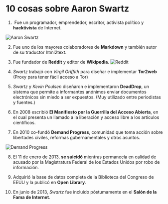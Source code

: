 # 10 cosas sobre Aaron Swartz

1. ​ Fue un programador, emprendedor, escritor, activista político y **hacktivista** de Internet.

  ![Aaron Swartz](https://upload.wikimedia.org/wikipedia/commons/thumb/0/06/Aaron_Swartz_profile.jpg/220px-Aaron_Swartz_profile.jpg)

2. Fue uno de los mayores colaboradores de **Markdown** y también autor de su traductor html2text.

3. Fue fundador de **Reddit** y editor de **Wikipedia**.
 ![Reddit](https://i0.wp.com/www.enlacejudio.com/wp-content/uploads/2017/10/reddit-combo-1920-800x450.png?fit=750%2C422&ssl=1)
4. _Swartz_ trabajó con _Virgil Griffith_ para diseñar e implementar **Tor2web** (Proxy para tener fácil acceso a Tor)

5. _Swartz_ y _Kevin Poulsen_ diseñaron e implementaron **DeadDrop**, un sistema que permite a informantes anónimos enviar documentos electrónicos sin miedo a ser expuestos. (Muy utilizado entre periodistas y fuentes.)

6. En 2008 escribió **El Manifiesto por la Guerrilla del Acceso Abierta**, en el cual presenta un llamado a la liberación y acceso libre a los artículos científicos.

7. En 2010 co-fundó **Demand Progress**, comunidad que toma acción sobre libertades civiles, reformas gubernamentales y otros asuntos.

  ![Demand Progress](https://cdn-images-1.medium.com/max/840/1*Gqnwkg-06dtFakaNWq-LSg.png)

8. El 11 de enero de 2013, **se suicidó** mientras permanecía en calidad de acusado por la Magistratura Federal de los Estados Unidos por robo de información.

9. Adquirió la base de datos completa de la Biblioteca del Congreso de EEUU y la publicó en **Open Library**.

10. En junio de 2013, _Swartz_ fue incluido póstumamente en el **Salón de la Fama de Internet**.
